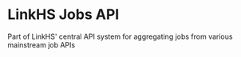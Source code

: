 # LinkHS Jobs API
 Part of LinkHS' central API system for aggregating jobs from various mainstream job APIs
